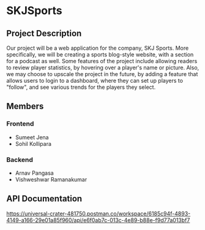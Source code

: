 # SKJSports

## Project Description
Our project will be a web application for the company, SKJ Sports. More specifically, we will be creating a sports blog-style website, with a section for a podcast as well. Some features of the project include allowing readers to review player statistics, by hovering over a player's name or picture. Also, we may choose to upscale the project in the future, by adding a feature that allows users to login to a dashboard, where they can set up players to "follow", and see various trends for the players they select.

## Members

### Frontend
- Sumeet Jena
- Sohil Kollipara

### Backend
- Arnav Pangasa
- Vishweshwar Ramanakumar

## API Documentation
https://universal-crater-481750.postman.co/workspace/6185c94f-4893-4149-a166-29e01a85f960/api/e6f0ab7c-013c-4e89-b88e-f9d77a013bf7
